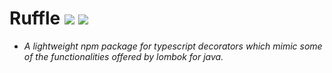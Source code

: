 # Ruffle ![](https://img.shields.io/badge/npm-ruffle-blue) ![](https://img.shields.io/badge/npm-lombok-brightgreen)

- _A lightweight npm package for typescript decorators which mimic some of the functionalities offered by lombok for java._
